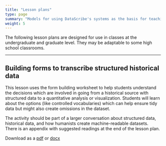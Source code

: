 ```yaml
---
title: "Lesson plans"
type: page
summary: "Models for using DataScribe's systems as the basis for teaching about historic structured data in the classroom"
weight: 5
---
```


The following lesson plans are designed for use in classes at the undergraduate and graduate level. They may be adaptable to some high school classrooms.

----

## Building forms to transcribe structured historical data

This lesson uses the form building worksheet to help students understand the decisions which are involved in going from a historical source with structured data to a quantitative analysis or visualization. Students  will learn about the options (like controlled vocabularies) which can help ensure tidy data but might also create omissions in the dataset.

The activity should be part of a larger conversation about structured data, historical data, and how humanists create machine-readable datasets. There is an appendix with suggested readings at the end of the lesson plan.

Download as a [pdf](/lessonplans/DataScribe_Lessonplan_Forms.pdf) or [docx](/lessonplans/DataScribeFormLessonplan.docx)
